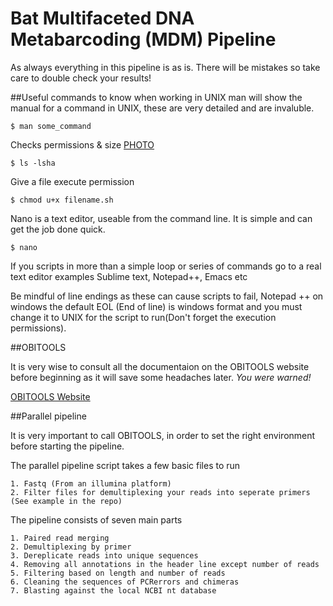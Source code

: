 # Bat Multifaceted DNA Metabarcoding (MDM) Pipeline

As always everything in this pipeline is as is. There will be mistakes so take care to double check your
results!

##Useful commands to know when working in UNIX
man will show the manual for a command in UNIX, these are very detailed and are invaluble.

	$ man some_command

Checks permissions & size
[PHOTO](http://linuxcommand.org/images/file_permissions.png)

	$ ls -lsha    

   
Give a file execute permission

	$ chmod u+x filename.sh

Nano is a text editor, useable from the command line. It is simple and can get the job done quick.

	$ nano 
	
If you scripts in more than a simple loop or series of commands go to a real text editor
examples Sublime text, Notepad++, Emacs etc

Be mindful of line endings as these can cause scripts to fail, Notepad ++ on windows the default EOL (End of 
line) is windows format and you must change it to UNIX for the script to run(Don't forget the execution permissions).

##OBITOOLS

It is very wise to consult all the documentaion on the OBITOOLS website before beginning as it will save 
some headaches later. *You were warned!*

[OBITOOLS Website](http://metabarcoding.org/obitools/doc/)

##Parallel pipeline

It is very important to call OBITOOLS, in order to set the right environment before starting the pipeline.

The parallel pipeline script takes a few basic files to run 

	1. Fastq (From an illumina platform)
	2. Filter files for demultiplexing your reads into seperate primers (See example in the repo)


The pipeline consists of seven main parts

	1. Paired read merging 
	2. Demultiplexing by primer
	3. Dereplicate reads into unique sequences
	4. Removing all annotations in the header line except number of reads
	5. Filtering based on length and number of reads
	6. Cleaning the sequences of PCRerrors and chimeras
	7. Blasting against the local NCBI nt database
